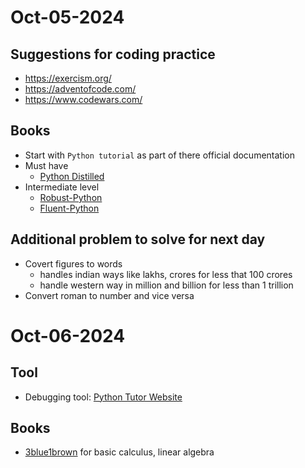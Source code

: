 # Oct-05-2024

## Suggestions for coding practice

* https://exercism.org/
* https://adventofcode.com/ 
* https://www.codewars.com/


## Books
* Start with `Python tutorial` as part of there official documentation
* Must have 
    * [Python Distilled](https://www.amazon.in/Python-Distilled-David-M-Beazley-ebook/dp/B094CMKN2J)
* Intermediate level
    * [Robust-Python](https://www.amazon.in/Robust-Python-Patrick-Viafore-ebook/dp/B09982C9FX/)
    * [Fluent-Python](https://www.amazon.in/Fluent-Python-Luciano-Ramalho/dp/1491946008)

## Additional problem to solve for next day
* Covert figures to words
    * handles indian ways like lakhs, crores for less that 100 crores
    * handle western way in million and billion for less than 1 trillion
* Convert roman to number and vice versa

# Oct-06-2024

## Tool
* Debugging tool: [Python Tutor Website](https://pythontutor.com/)

## Books
* [3blue1brown](https://www.3blue1brown.com/) for basic calculus, linear algebra